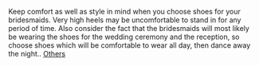 Keep comfort as well as style in mind when you choose shoes for your bridesmaids. Very high heels may be uncomfortable to stand in for any period of time. Also consider the fact that the bridesmaids will most likely be wearing the shoes for the wedding ceremony and the reception, so choose shoes which will be comfortable to wear all day, then dance away the night..
 <a href="http://www.herkesdinlesin.com/jponline.asp?cheap=shiwoxp0568/coue-dc174.html" title="Others">Others</a>